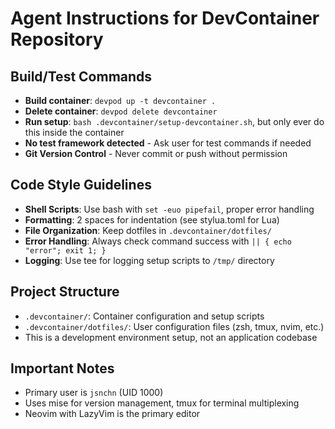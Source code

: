 # Agent Instructions for DevContainer Repository

## Build/Test Commands
- **Build container**: `devpod up -t devcontainer .`
- **Delete container**: `devpod delete devcontainer`
- **Run setup**: `bash .devcontainer/setup-devcontainer.sh`, but only ever do this inside the container
- **No test framework detected** - Ask user for test commands if needed
- **Git Version Control** - Never commit or push without permission

## Code Style Guidelines
- **Shell Scripts**: Use bash with `set -euo pipefail`, proper error handling
- **Formatting**: 2 spaces for indentation (see stylua.toml for Lua)
- **File Organization**: Keep dotfiles in `.devcontainer/dotfiles/`
- **Error Handling**: Always check command success with `|| { echo "error"; exit 1; }`
- **Logging**: Use tee for logging setup scripts to `/tmp/` directory

## Project Structure
- `.devcontainer/`: Container configuration and setup scripts
- `.devcontainer/dotfiles/`: User configuration files (zsh, tmux, nvim, etc.)
- This is a development environment setup, not an application codebase

## Important Notes
- Primary user is `jsnchn` (UID 1000)
- Uses mise for version management, tmux for terminal multiplexing
- Neovim with LazyVim is the primary editor